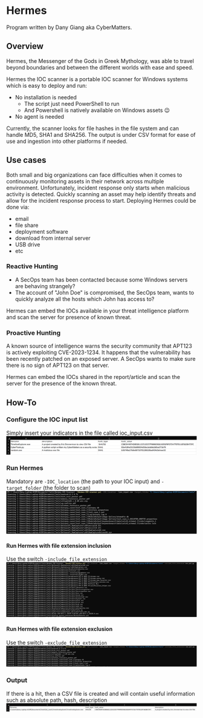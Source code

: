 # Hermes

Program written by Dany Giang aka CyberMatters.

## Overview

Hermes, the Messenger of the Gods in Greek Mythology, was able to travel beyond boundaries and between the different worlds with ease and speed.

Hermes the IOC scanner is a portable IOC scanner for Windows systems which is easy to deploy and run:

- No installation is needed
	- The script just need PowerShell to run
	- And Powershell is natively available on Windows assets :wink:
- No agent is needed

Currently, the scanner looks for file hashes in the file system and can handle MD5, SHA1 and SHA256.
The output is under CSV format for ease of use and ingestion into other platforms if needed.

## Use cases

Both small and big organizations can face difficulties when it comes to continuously monitoring assets in their network across multiple environment.
Unfortunately, incident response only starts when malicious activity is detected. Quickly scanning an asset may help identify threats and allow for the incident response process to start.
Deploying Hermes could be done via:

- email
- file share
- deployment software
- download from internal server
- USB drive
- etc

### Reactive Hunting

- A SecOps team has been contacted because some Windows servers are behaving strangely?
- The account of "John Doe" is compromised, the SecOps team, wants to quickly analyze all the hosts which John has access to?

Hermes can embed the IOCs available in your threat intelligence platform and scan the server for presence of known threat.

### Proactive Hunting

A known source of intelligence warns the security community that APT123 is actively exploiting CVE-2023-1234.
It happens that the vulnerability has been recently patched on an exposed server. 
A SecOps wants to make sure there is no sign of APT123 on that server.

Hermes can embed the IOCs shared in the report/article and scan the server for the presence of the known threat.

## How-To

### Configure the IOC input list

Simply insert your indicators in the file called ioc_input.csv
![input](images/input.png)

### Run Hermes

Mandatory are `-IOC_location` (the path to your IOC input) and `-target_folder` (the folder to scan)
![all_types](images/all_type.png)

#### Run Hermes with file extension inclusion

Use the switch `-include_file_extension`
![include](images/scan_include.png)
 
#### Run Hermes with file extension exclusion

Use the switch `-exclude_file_extension`
![exclude](images/scan_exclude.png)

### Output

If there is a hit, then a CSV file is created and will contain useful information such as absolute path, hash, description
![output](images/output.png)
